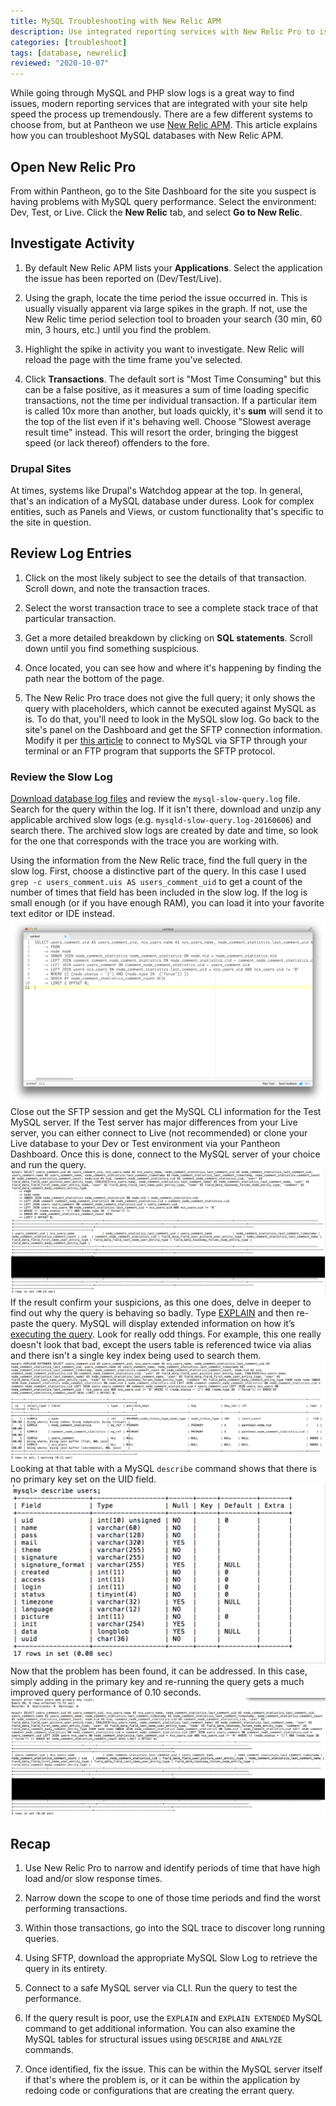 ```yaml
---
title: MySQL Troubleshooting with New Relic APM
description: Use integrated reporting services with New Relic Pro to isolate MySQL performance issues on your Drupal or WordPress sites.
categories: [troubleshoot]
tags: [database, newrelic]
reviewed: "2020-10-07"
---
```


While going through MySQL and PHP slow logs is a great way to find issues, modern reporting services that are integrated with your site help speed the process up tremendously. There are a few different systems to choose from, but at Pantheon we use [New Relic APM](/new-relic). This article explains how you can troubleshoot MySQL databases with New Relic APM.

## Open New Relic Pro

From within Pantheon, go to the Site Dashboard for the site you suspect is having problems with MySQL query performance. Select the environment: Dev, Test, or Live. Click the **New Relic** tab, and select **Go to New Relic**.

## Investigate Activity

1. By default New Relic APM lists your **Applications**. Select the application the issue has been reported on (Dev/Test/Live).

1. Using the graph, locate the time period the issue occurred in. This is usually visually apparent via large spikes in the graph. If not, use the New Relic time period selection tool to broaden your search (30 min, 60 min, 3 hours, etc.) until you find the problem.

1. Highlight the spike in activity you want to investigate. New Relic will reload the page with the time frame you've selected.

1. Click **Transactions**. The default sort is "Most Time Consuming" but this can be a false positive, as it measures a sum of time loading specific transactions, not the time per individual transaction. If a particular item is called 10x more than another, but loads quickly, it's **sum** will send it to the top of the list even if it's behaving well. Choose "Slowest average result time" instead. This will resort the order, bringing the biggest speed (or lack thereof) offenders to the fore.

### Drupal Sites

At times, systems like Drupal's Watchdog appear at the top. In general, that's an indication of a MySQL database under duress. Look for complex entities, such as Panels and Views, or custom functionality that's specific to the site in question.

## Review Log Entries

1. Click on the most likely subject to see the details of that transaction. Scroll down, and note the transaction traces.

1. Select the worst transaction trace to see a complete stack trace of that particular transaction.

1. Get a more detailed breakdown by clicking on **SQL statements**. Scroll down until you find something suspicious.

1. Once located, you can see how and where it's happening by finding the path near the bottom of the page.

1. The New Relic Pro trace does not give the full query; it only shows the query with placeholders, which cannot be executed against MySQL as is. To do that, you'll need to look in the MySQL slow log. Go back to the site's panel on the Dashboard and get the SFTP connection information. Modify it per [this article](/mysql-access#frequently-asked-questions) to connect to MySQL via SFTP through your terminal or an FTP program that supports the SFTP protocol.

### Review the Slow Log

[Download database log files](/logs#database-log-files) and review the `mysql-slow-query.log` file. Search for the query within the log. If it isn't there, download and unzip any applicable archived slow logs (e.g. `mysqld-slow-query.log-20160606`) and search there. The archived slow logs are created by date and time, so look for the one that corresponds with the trace you are working with.

Using the information from the New Relic trace, find the full query in the slow log. First, choose a distinctive part of the query. In this case I used `grep -c users_comment.uis AS users_comment_uid` to get a count of the number of times that field has been included in the slow log. If the log is small enough (or if you have enough RAM), you can load it into your favorite text editor or IDE instead.
 ![Review slow low](../images/review-slow-log.png)​
Close out the SFTP session and get the MySQL CLI information for the Test MySQL server. If the Test server has major differences from your Live server, you can either connect to Live (not recommended) or clone your Live database to your Dev or Test environment via your Pantheon Dashboard. Once this is done, connect to the MySQL server of your choice and run the query.  
 ![Execute the query](../images/execute-query.png)
If the result confirm your suspicions, as this one does, delve in deeper to find out why the query is behaving so badly. Type [EXPLAIN](https://dev.mysql.com/doc/refman/5.7/en/explain.html) and then re-paste the query. MySQL will display extended information on how it’s [executing the query](https://dev.mysql.com/doc/refman/5.7/en/using-explain.html). Look for really odd things. For example, this one really doesn't look that bad, except the users table is referenced twice via alias and there isn't a single key index being used to search them.
 ![Extended information example](../images/extended-info-example.png)
Looking at that table with a MySQL `describe` command shows that there is no primary key set on the UID field.
 ![MySQL table describe users](../images/mysql-table-describe-users.png)
Now that the problem has been found, it can be addressed. In this case, simply adding in the primary key and re-running the query gets a much improved query performance of 0.10 seconds.
 ![Improved query performance](../images/improved-query-preformance.png)

## Recap

1. Use New Relic Pro to narrow and identify periods of time that have high load and/or slow response times.

1. Narrow down the scope to one of those time periods and find the worst performing transactions.

1. Within those transactions, go into the SQL trace to discover long running queries.

1. Using SFTP, download the appropriate MySQL Slow Log to retrieve the query in its entirety.

1. Connect to a safe MySQL server via CLI. Run the query to test the performance.

1. If the query result is poor, use the `EXPLAIN` and `EXPLAIN EXTENDED` MySQL command to get additional information. You can also examine the MySQL tables for structural issues using `DESCRIBE` and `ANALYZE` commands.

1. Once identified, fix the issue. This can be within the MySQL server itself if that's where the problem is, or it can be within the application by redoing code or configurations that are creating the errant query.
